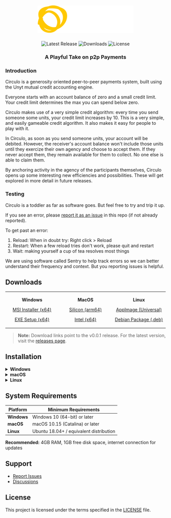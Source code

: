 <div align="center">

# <img src="src-tauri/icons/circulo-logo.svg" alt="Circulo" width="300">

![Latest Release](https://img.shields.io/github/v/release/unytco/circulo?style=flat-square&color=blue)
![Downloads](https://img.shields.io/github/downloads/unytco/circulo/total?style=flat-square&color=green)
![License](https://img.shields.io/github/license/unytco/circulo?style=flat-square)

### A Playful Take on p2p Payments

<div align="left">
<h3>

</h3>
<h3> 
Introduction
</h3>
<p>
Circulo is a generosity oriented peer-to-peer payments system, built using the Unyt mutual credit accounting engine. 
</p>
<p>
Everyone starts with an account balance of zero and a small credit limit. Your credit limit determines the max you can spend below zero. 
</p>
<p>
Circulo makes use of a very simple credit algorithm: every time you send someone some units, your credit limit increases by 10.  This is a very simple, and easily gameable credit algorithm. It also makes it easy for people to play with it.
</p>

<p>
In Circulo, as soon as you send someone units, your account will be debited.  However, the receiver's account balance won't include those units until they exercize their own agency and choose to accept them. If they never accept them, they remain available for them to collect. No one else is able to claim them.
</p>
<p>
By anchoring activity in the agency of the participants themselves, Circulo opens up some interesting new efficiencies and possibilities. These will get explored in more detail in future releases.
</p>
<h3>
Testing
</h3> 
<p>
Circulo is a toddler as far as software goes. But feel free to try and trip it up. 
</p>
<p>
If you see an error, please <a href="https://github.com/unytco/circulo/issues">report it as an issue</a> in this repo (if not already reported). 
</p>
<p>
To get past an error:

1. Reload: When in doubt try: Right click > Reload
2. Restart: When a few reload tries don't work, please quit and restart
3. Wait: making yourself a cup of tea resolves most things

</p>
<p>
We are using software called Sentry to help track errors so we can better understand their frequency and context. But you reporting issues is helpful.
</p>

<p>

</p>
</div>



</div>

## Downloads

<div align="center">

<table>
<tr>
<td width="25%" align="center">

**Windows**

[MSI Installer (x64)](https://github.com/unytco/circulo/releases/download/v0.0.1/Circulo_0.0.1_x64_en-US.msi)

[EXE Setup (x64)](https://github.com/unytco/circulo/releases/download/v0.0.1/Circulo_0.0.1_x64-setup.exe)

</td>
<td width="25%" align="center">

**MacOS**

[Silicon (arm64)](https://github.com/unytco/circulo/releases/download/v0.0.1/Circulo_0.0.1_aarch64.dmg)

[Intel (x64)](https://github.com/unytco/circulo/releases/download/v0.0.1/Circulo_0.0.1_x64.dmg)

</td>
<td width="25%" align="center">

**Linux**

[AppImage (Universal)](https://github.com/unytco/circulo/releases/download/v0.0.1/Circulo_0.0.1_amd64.AppImage)

[Debian Package (.deb)](https://github.com/unytco/circulo/releases/download/v0.0.1/Circulo_0.0.1_amd64.deb)

</td>
<!-- <td width="25%" align="center">

**Android**

[<img src="https://img.shields.io/badge/-Download-green?style=flat-square&logoColor=white" height="35">](https://github.com/unytco/circulo/releases/download/v0.0.1/app-universal-release.apk)

Android Universal APK • [AAB Bundle](https://github.com/unytco/circulo/releases/download/v0.0.1/app-universal-release.aab)

</td> -->
</tr>
</table>

</div>

> **Note:** Download links point to the v0.0.1 release. For the latest version, visit the [releases page](https://github.com/unytco/circulo/releases).

## Installation

<details>
<summary><strong>Windows</strong></summary>

1. Download the `.msi` installer
2. Run the installer and follow the setup wizard
3. Launch Circulo from the Start menu

</details>

<details>
<summary><strong>macOS</strong></summary>

1. Download the `.dmg` file
2. Open the DMG and drag Circulo to your Applications folder
3. Launch from Applications (you may need to allow the app in System Preferences > Security)

</details>

<details>
<summary><strong>Linux</strong></summary>

**AppImage (Recommended)**

1. Download the `.AppImage` file
2. Make it executable: `chmod +x circulo_0.1.0_amd64.AppImage`
3. Run: `./circulo_0.1.0_amd64.AppImage`

**Debian/Ubuntu**

1. Download the `.deb` package
2. Install: `sudo dpkg -i circulo_0.1.0_amd64.deb`
3. Run: `circulo`

</details>

<!-- <details>
<summary><strong>Android</strong></summary>

1. Download the appropriate APK for your device architecture
2. Enable "Install from unknown sources" in your device settings
3. Install the APK file
4. Launch Circulo from your app drawer

</details> -->

## System Requirements

| Platform    | Minimum Requirements                    |
| ----------- | --------------------------------------- |
| **Windows** | Windows 10 (64-bit) or later            |
| **macOS**   | macOS 10.15 (Catalina) or later         |
| **Linux**   | Ubuntu 18.04+ / equivalent distribution |

 <!--        | **Android**                             | Android 7.0 (API level 24) or later | -->

**Recommended:** 4GB RAM, 1GB free disk space, internet connection for updates

## Support

- [Report Issues](https://github.com/unytco/circulo/issues)
- [Discussions](https://link-to-telegram)

## License

This project is licensed under the terms specified in the [LICENSE](LICENSE) file.
